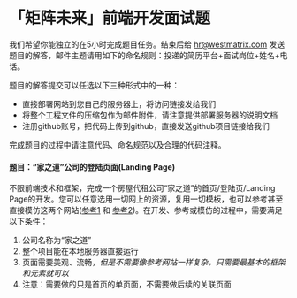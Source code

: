 # 「矩阵未来」前端开发面试题


我们希望你能独立的在5小时完成题目任务。结束后给 hr@westmatrix.com 发送题目的解答，邮件主题请用如下的命名规则：投递的简历平台+面试岗位+姓名+电话。

题目的解答提交可以任选以下三种形式中的一种：
* 直接部署网站到您自己的服务器上，将访问链接发给我们
* 将整个工程文件的压缩包作为邮件附件，请注意提供部署服务器的说明文档
* 注册github账号，把代码上传到github，直接发送github项目链接给我们

完成题目的过程中请注意代码、命名规范以及合理的代码注释。

#### 题目：“家之道”公司的登陆页面(Landing Page)
不限前端技术和框架，完成一个房屋代租公司“家之道”的首页/登陆页/Landing Page的开发。您可以任意选用一切网上的资源，复用一切模板，也可以参考甚至直接模仿这两个网站([参考1](http://yezhu.ziroom.com/) 和 [参考2](https://www.waijule.com/rental))。在开发、参考或模仿的过程中，需要满足以下条件：
1. 公司名称为“家之道”
2. 整个项目能在本地服务器直接运行
3. 页面需要美观、流畅，*但是不需要像参考网站一样复杂，只需要最基本的框架和元素就可以*
4. 注意：需要做的只是首页的单页面，不需要做后续的关联页面

